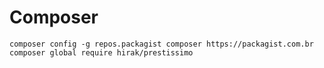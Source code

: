 # Composer

```
composer config -g repos.packagist composer https://packagist.com.br
composer global require hirak/prestissimo
```
